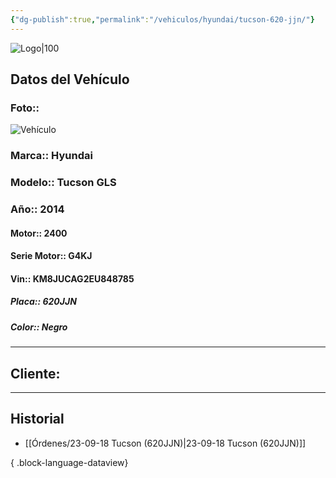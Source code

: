 ```yaml
---
{"dg-publish":true,"permalink":"/vehiculos/hyundai/tucson-620-jjn/"}
---
```


![Logo|100](http://drive.google.com/uc?export=view&id=137fl3TIZ0-PU8b-Pt0bsjclwHub_u78G)

## Datos del Vehículo 
### Foto:: 
![Vehículo](http://drive.google.com/uc?export=view&id=1ZTp5nfMDhuzmFrFrKS8KBCS7JbKMCMXn)

### Marca:: Hyundai
### Modelo:: Tucson GLS
### Año:: 2014
#### Motor:: 2400
#### Serie Motor:: G4KJ
#### Vin:: KM8JUCAG2EU848785
##### Placa:: 620JJN
##### Color:: Negro
---

## Cliente:



---

## Historial

- [[Órdenes/23-09-18 Tucson (620JJN)\|23-09-18 Tucson (620JJN)]]

{ .block-language-dataview} 